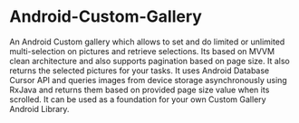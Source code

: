 # Android-Custom-Gallery
An Android Custom gallery which allows to set and do limited or unlimited multi-selection on pictures and retrieve selections. Its based on MVVM clean architecture and also supports pagination based on page size.
It also returns the selected pictures for your tasks. It uses Android Database Cursor API and queries images from device storage asynchronously using RxJava and returns them based on provided page size value when its scrolled.
It can be used as a foundation for your own Custom Gallery Android Library.
